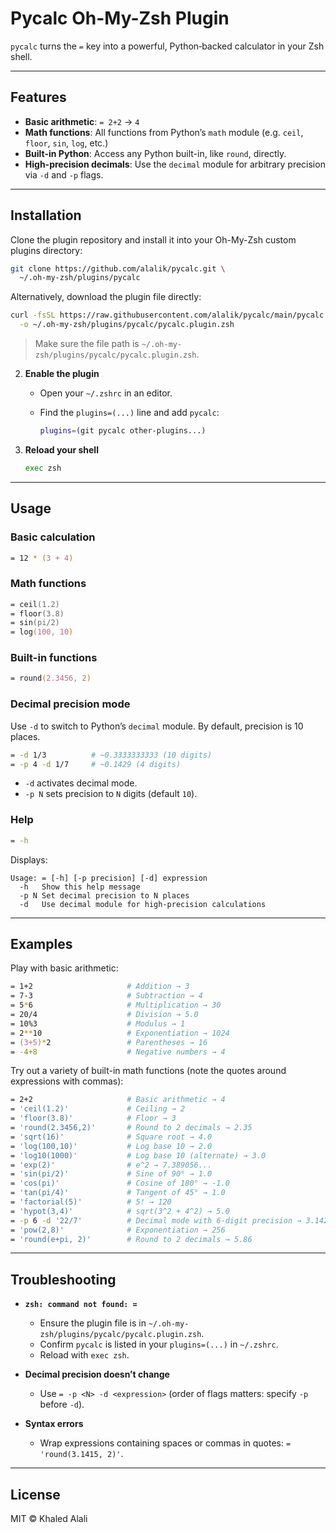 # Pycalc Oh-My-Zsh Plugin

`pycalc` turns the `=` key into a powerful, Python‑backed calculator in your Zsh shell.

---

## Features

* **Basic arithmetic**: `= 2+2` → `4`
* **Math functions**: All functions from Python’s `math` module (e.g. `ceil`, `floor`, `sin`, `log`, etc.)
* **Built-in Python**: Access any Python built-in, like `round`, directly.
* **High-precision decimals**: Use the `decimal` module for arbitrary precision via `-d` and `-p` flags.

---

## Installation

Clone the plugin repository and install it into your Oh-My-Zsh custom plugins directory:

```bash
git clone https://github.com/alalik/pycalc.git \
  ~/.oh-my-zsh/plugins/pycalc
```

Alternatively, download the plugin file directly:

```bash
curl -fsSL https://raw.githubusercontent.com/alalik/pycalc/main/pycalc.plugin.zsh \
  -o ~/.oh-my-zsh/plugins/pycalc/pycalc.plugin.zsh
```

> Make sure the file path is `~/.oh-my-zsh/plugins/pycalc/pycalc.plugin.zsh`.

2. **Enable the plugin**

   * Open your `~/.zshrc` in an editor.
   * Find the `plugins=(...)` line and add `pycalc`:

     ```zsh
     plugins=(git pycalc other-plugins...)
     ```

3. **Reload your shell**

   ```bash
   exec zsh
   ```

---

## Usage

### Basic calculation

```zsh
= 12 * (3 + 4)
```

### Math functions

```zsh
= ceil(1.2)
= floor(3.8)
= sin(pi/2)
= log(100, 10)
```

### Built-in functions

```zsh
= round(2.3456, 2)
```

### Decimal precision mode

Use `-d` to switch to Python’s `decimal` module. By default, precision is 10 places.

```zsh
= -d 1/3          # ~0.3333333333 (10 digits)
= -p 4 -d 1/7     # ~0.1429 (4 digits)
```

* `-d` activates decimal mode.
* `-p N` sets precision to `N` digits (default `10`).

### Help

```zsh
= -h
```

Displays:

```
Usage: = [-h] [-p precision] [-d] expression
  -h   Show this help message
  -p N Set decimal precision to N places
  -d   Use decimal module for high-precision calculations
```

---

## Examples

Play with basic arithmetic:

```zsh
= 1+2                     # Addition → 3
= 7-3                     # Subtraction → 4
= 5*6                     # Multiplication → 30
= 20/4                    # Division → 5.0
= 10%3                    # Modulus → 1
= 2**10                   # Exponentiation → 1024
= (3+5)*2                 # Parentheses → 16
= -4+8                    # Negative numbers → 4
```

Try out a variety of built-in math functions (note the quotes around expressions with commas):

```zsh
= 2+2                     # Basic arithmetic → 4
= 'ceil(1.2)'             # Ceiling → 2
= 'floor(3.8)'            # Floor → 3
= 'round(2.3456,2)'       # Round to 2 decimals → 2.35
= 'sqrt(16)'              # Square root → 4.0
= 'log(100,10)'           # Log base 10 → 2.0
= 'log10(1000)'           # Log base 10 (alternate) → 3.0
= 'exp(2)'                # e^2 → 7.389056...
= 'sin(pi/2)'             # Sine of 90° → 1.0
= 'cos(pi)'               # Cosine of 180° → -1.0
= 'tan(pi/4)'             # Tangent of 45° → 1.0
= 'factorial(5)'          # 5! → 120
= 'hypot(3,4)'            # sqrt(3^2 + 4^2) → 5.0
= -p 6 -d '22/7'          # Decimal mode with 6-digit precision → 3.142857
= 'pow(2,8)'              # Exponentiation → 256
= 'round(e+pi, 2)'        # Round to 2 decimals → 5.86
```

---

## Troubleshooting

* **`zsh: command not found: =`**

  * Ensure the plugin file is in `~/.oh-my-zsh/plugins/pycalc/pycalc.plugin.zsh`.
  * Confirm `pycalc` is listed in your `plugins=(...)` in `~/.zshrc`.
  * Reload with `exec zsh`.

* **Decimal precision doesn’t change**

  * Use `= -p <N> -d <expression>` (order of flags matters: specify `-p` before `-d`).

* **Syntax errors**

  * Wrap expressions containing spaces or commas in quotes: `= 'round(3.1415, 2)'`.

---

## License

MIT © Khaled Alali
